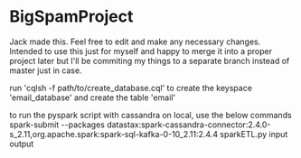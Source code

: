 # BigSpamProject
Jack made this. Feel free to edit and make any necessary changes. Intended to use this just for myself and happy to merge it into a proper project later but I'll be commiting my things to a separate branch instead of master just in case. 

run 'cqlsh -f path/to/create_database.cql' to create the keyspace 'email_database' and create the table 'email'

to run the pyspark script with cassandra on local, use the below commands
spark-submit --packages datastax:spark-cassandra-connector:2.4.0-s_2.11,org.apache.spark:spark-sql-kafka-0-10_2.11:2.4.4 sparkETL.py input output
